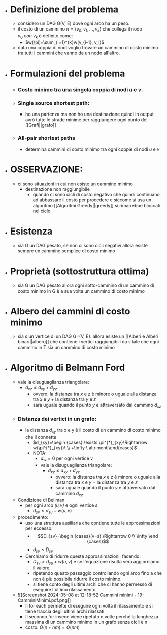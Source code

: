 - # Definizione del problema
	- considero un DAG G(V, E) dove ogni arco ha un peso.
	- il costo di un cammino $\pi=(v_{0},v_{1},...,v_k)$ che collega il nodo $v_{0} \ con\  v_k$ è definito come:
		- $w(\pi)=\sum_{i=1}^{k}w(v_{i-1}, v_i)$
	- data una coppia di nodi voglio trovare un cammino di costo minimo tra tutti i cammini che vanno da un nodo all'altro.
- # Formulazioni del problema
	- ### Costo minimo tra una singola coppia di nodi _u_ e _v_.
	- ### Single source shortest path: 
		- ho una partenza ma non ho una destinazione quindi in output avrò tutte le strade minime per raggiungere ogni punto del [[Grafi||grafo]]
	- ### All-pair shortest paths
		- determina cammini di costo minimo tra ogni coppie di nodi _u_ e _v_
- # OSSERVAZIONE:
	- ci sono situazioni in cui non esiste un cammino minimo
		- destinazione non raggiungibile
			- quando ci sono cicli di costo negativo che quindi continuano ad abbassare il costo per procedere e siccome si usa un algoritmo [[Algoritmi Greedy||greedy]] si rimarrebbe bloccati nel ciclo. 
- # Esistenza
	- sia G un DAG pesato, se non ci sono cicli negativi allora esiste sempre un cammino semplice di costo minimo 
- # Proprietà (sottostruttura ottima)
	- sia G un DAG pesato allora ogni sotto-cammino di un cammino di costo minimo in G è a sua volta un cammino di costo minimo
- # Albero dei cammini di costo minimo
	- sia _s_ un vertice di un DAG G=(V, E). allora esiste un [[Alberi e Alberi binari||albero]] che contiene i vertici raggiungibili da _s_ tale che ogni cammino in T sia un cammino di costo minimo
- # Algoritmo di Belmann Ford
	- vale la disuguaglianza triangolare:
		- $d_{xz}\leq d_{xy}+d_{yz}$ 
			- ovvero: la distanza tra _x_ e _z_ è minore o uguale alla distanza tra _x_ e _y_ + la distanza tra _y_ e _z_ 
			- sarà uguale quando il punto _y_ è attraversato dal cammino $d_{xz}$ 
	- ### Distanza dei vertici in un grafo:
		- la distanza $d_{xy}$ tra x e y è il costo di un cammino di costo minimo che li connette
			- $d_{xy}=\begin {cases} \exists \pi^{*}_{xy}\Rightarrow  w(\pi^{*}_{xy})\ \\ +\infty \ altrimenti\end{cases}$ 
			- NOTA: 
				- $d_w=0$ per ogni vertice v
				- vale la disuguaglianza triangolare:
					- $d_{xz}\leq d_{xy}+d_{yz}$ 
						- ovvero: la distanza tra _x_ e _z_ è minore o uguale alla distanza tra _x_ e _y_ + la distanza tra _y_ e _z_ 
						- sarà uguale quando il punto _y_ è attraversato dal cammino $d_{xz}$ 
	- Condizione di Bellman
		- per ogni arco _(u,v)_ e ogni vertice _s_
			- $d_{sv}\leq d_{su}+w(u,v)$
	- procedimento:
		- uso una struttura ausiliaria che contiene tutte le approssimazioni per eccesso:
			- $$D_{sv}=\begin {cases}(v=s) \Rightarrow 0 \\ \infty \end {cases}$$
			- $d_{sv}\leq D_{sv}$ 
		- Cerchiamo di ridurre queste approssimazioni, facendo:
			- $D_{sv}> d_{su}+w(u,v)$  e se l'equazione risulta vera aggiorniamo il valore. 
			- ripetendo questo passaggio controllando ogni arco fino a che non è più possibile ridurre il costo minimo. 
			- si tiene conto degli ultimi archi che ci hanno permesso di eseguire l'ultimo rilassamento.
	- ![[Screenshot 2024-05-08 at 12-18-52 Cammini minimi - 19-CamminiMinimi.pdf.png]]
		- Il for each permette di eseguire ogni volta il rilassamento e si tiene traccia degli ultimi archi rilassati
		- Il secondo for invece viene ripetuto n volte perché la lunghezza massima di un cammino minimo in un grafo senza cicli è n
		- costo: $O(n+nm)=O(nm)$ 